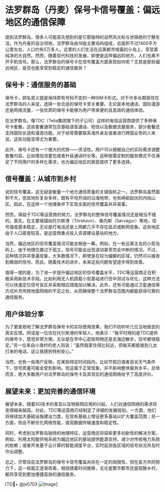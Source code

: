 # 法罗群岛（丹麦）保号卡信号覆盖：偏远地区的通信保障

提到法罗群岛，很多人可能首先想到的是它那独特的自然风光和与世隔绝的宁静生活。作为丹麦的自治领地，法罗群岛由18座主要岛屿组成，总面积不过1400平方公里左右，人口约有5万多人。这里的人们生活在远离都市喧嚣的小岛上，享受着纯净的大自然。然而，随着现代科技的发展，即使是这样偏远的地方，人们也离不开手机信号。那么，法罗群岛的保号卡在信号覆盖方面表现如何呢？尤其是那些偏远地区，是否也能享受到稳定的通信服务？

## 保号卡：通信服务的基础

保号卡，顾名思义就是保持原有号码不变的一种SIM卡形式。对于许多长期居住在法罗群岛的人来说，选择一张合适的保号卡至关重要。无论是本地通话、国际漫游还是网络流量，一张优质的保号卡能够为用户带来便利且高效的通信体验。

在法罗群岛，像TDC（Telia集团旗下的子公司）这样的电信运营商提供了多种保号卡套餐。这些套餐通常包含基础语音通话、短信以及数据流量服务，部分套餐还支持国际长途和漫游功能。对于经常需要联系海外亲友或者进行跨国业务的人来说，这些功能显得尤为重要。

此外，保号卡还有一个很大的优势——灵活性。用户可以根据自己的实际需求调整套餐内容，比如增加流量包或者升级通话时长等。这种按需定制的服务模式不仅满足了不同用户的多样化需求，也为偏远地区的居民提供了更多选择。

## 信号覆盖：从城市到乡村

说到信号覆盖，这无疑是衡量一个地方通信质量的关键指标之一。法罗群岛虽然面积不大，但其地形复杂多样，既有平坦开阔的沿海地带，也有崎岖起伏的内陆山区。因此，在这样一个地理条件下实现全面的信号覆盖并非易事。

然而，得益于TDC等运营商的努力，法罗群岛的整体信号覆盖情况还是相当不错的。首先，在主要城镇如托尔斯港（Tórshavn）、桑内斯（Sørvágur）等地，信号强度基本稳定，无论是打电话还是上网都几乎不存在延迟或断网现象。这些地区由于人口密度较高，是运营商重点投入资源建设基站的地方。

当然，偏远地区的信号覆盖情况可能会稍逊一筹。例如，在一些远离主岛的小型岛屿上，由于地理位置过于孤立，信号可能会出现波动甚至完全中断的情况。不过，这种情况并非普遍现象，大多数情况下，即使是在较为偏僻的区域，仍然可以接收到微弱的信号。而且，随着技术的进步，未来这些问题有望逐步得到改善。

值得一提的是，为了进一步提升偏远地区的信号覆盖水平，TDC等运营商正在积极采用新技术手段。比如利用无人机搭载小型基站进行空中测试与优化，这种方法可以快速定位信号盲区并采取相应措施加以解决。此外，还有可能通过卫星通信等方式补充传统地面网络的不足之处，从而确保整个法罗群岛范围内都能获得可靠的通信服务。

## 用户体验分享

为了更直观地了解法罗群岛保号卡的实际使用效果，我们不妨听听几位当地居民的真实反馈。阿诺是一位住在托尔斯港的年轻人，他表示：“我平时用的是TDC提供的保号卡，感觉非常方便。无论是在市中心逛街购物还是去海边散步，信号都很稳定。”另一位来自小渔村的老人则说：“虽然我家住得比较远，但每天都能接到儿女打来的电话，这让我感到特别安心。”

当然，也有一些用户反映，在某些特定时间段内，比如节假日或者恶劣天气条件下，信号质量可能会受到影响。但这属于正常现象，并不影响整体服务水平。总体而言，绝大多数用户对法罗群岛的保号卡及其背后的通信网络给予了高度评价。

## 展望未来：更加完善的通信环境

展望未来，随着5G技术的普及以及物联网应用的兴起，人们对通信网络的需求将变得越来越高。对此，TDC等运营商已经制定了详细的发展规划。一方面，他们将继续加大基础设施建设力度，在现有基础上增设更多基站以扩大覆盖范围；另一方面，则会不断优化网络性能，提高数据传输速度和稳定性。

同时，考虑到法罗群岛独特的地理特征，运营商还将探索更多创新性的解决方案。例如，利用太阳能供电系统为偏远地区的基站提供能源支持，减少对传统电力系统的依赖；或者开发基于云计算的智能调度平台，实时监测各区域的信号状况并及时作出调整。

总之，尽管目前法罗群岛的保号卡信号覆盖尚存在一定的局限性，但在各方共同努力下，这一局面正逐渐改善。相信随着时间推移，无论是繁华都市还是寂静乡村，都将享受到更加便捷高效的通信服务。

[TG💪+ @jx0703 ![Image](https://github.com/user-attachments/assets/dbca1d08-cadb-493c-b0ec-ad6f7a83f270)]